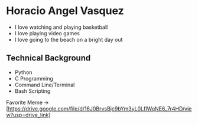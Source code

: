 # Horacio Angel Vasquez

- I love watching and playing basketball
- I love playing video games
- I love going to the beach on a bright day out

## Technical Background

- Python
- C Programming
- Command Line/Terminal
- Bash Scripting

Favorite Meme -> [https://drive.google.com/file/d/16J0BrvsBjc9bYm3yL0LfIWqNE6_7r4HD/view?usp=drive_link]
